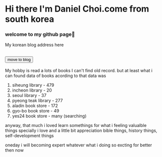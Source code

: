 # Hi there I'm Daniel Choi.come from south korea
### welcome to my github page👋


My korean blog address here <h2><a href="https://tutorialing.tistory.com/"><button type="button">move to blog</button></a></h2>

My hobby is read a lots of books
I can't find old record. but at least what i can found data of books
acording to that data was
1. siheung library - 479
2. incheon library - 20
3. seoul library - 37
4. pyeong teak library - 277
5. aladin book store - 172
6. gyo-bo book store - 49
7. yes24 book store - many (searching)

anyway, that much i loved learn somethings for what i feeling valualble things
specially i love and a little bit appreciation bible things, history things, self-development things

oneday i will becoming expert whatever what i doing
so excting for better then now
<!--
**daniel4191/daniel4191** is a ✨ _special_ ✨ repository because its `README.md` (this file) appears on your GitHub profile.

Here are some ideas to get you started:

- 🔭 I’m currently working on ...
- 🌱 I’m currently learning ...
- 👯 I’m looking to collaborate on ...
- 🤔 I’m looking for help with ...
- 💬 Ask me about ...
- 📫 How to reach me: ...
- 😄 Pronouns: ...
- ⚡ Fun fact: ...
-->
